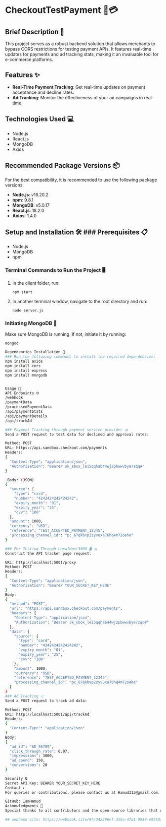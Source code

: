 # CheckoutTestPayment 🛒💳

## Brief Description 📝

This project serves as a robust backend solution that allows merchants to bypass CORS restrictions for testing payment APIs. It features real-time updates for payments and ad tracking stats, making it an invaluable tool for e-commerce platforms.

## Features ✨

- **Real-Time Payment Tracking**: Get real-time updates on payment acceptance and decline rates.
- **Ad Tracking**: Monitor the effectiveness of your ad campaigns in real-time.

## Technologies Used 💻

- Node.js
- React.js
- MongoDB
- Axios

## Recommended Package Versions 📦

For the best compatibility, it is recommended to use the following package versions:

- **Node.js**: v16.20.2
- **npm**: 9.8.1
- **MongoDB**: v5.0.17
- **React.js**: 18.2.0
- **Axios**: 1.4.0



## Setup and Installation 🛠️ ### Prerequisites 📋

- Node.js
- MongoDB
- npm

### Terminal Commands to Run the Project 🖥️

1. In the client folder, run:
    ```bash
    npm start
    ```
2. In another terminal window, navigate to the root directory and run:
    ```bash
    node server.js
    ```

### Initiating MongoDB 🍃

Make sure MongoDB is running. If not, initiate it by running:
```bash
mongod

Dependencies Installation 💾
### Run the following commands to install the required dependencies:
npm install axios
npm install cors
npm install express
npm install mongodb


Usage 🚀
API Endpoints 🌐
/webhook
/paymentData
/processedPaymentData
/api/paymentStats
/api/paymentDetails
/api/trackAd

### Payment Tracking through payment service provider 📊
Send a POST request to test data for declined and approval rates:

Method: POST
URL: https://api.sandbox.checkout.com/payments
Headers:
{
  "Content-Type": "application/json",
  "Authorization": "Bearer sk_sbox_lei5qqhab44wj2pbwwvbye7zqq#"
}

 Body: (JSON)
{
  "source": {
    "type": "card",
    "number": "4242424242424242",
    "expiry_month": "01",
    "expiry_year": "25",
    "cvv": "100"
  },
  "amount": 1000,
  "currency": "USD",
  "reference": "TEST_ACCEPTED_PAYMENT_12345",
  "processing_channel_id": "pc_67qkbvp2zyvuxa76hq4m72oehe"
}

### For Testing Through LocalHost3000 🖥️ 📊
Construct the API tracker page request:

URL: http://localhost:5001/proxy
Method: POST
Headers:
{
  "Content-Type": "application/json",
  "Authorization": "Bearer YOUR_SECRET_KEY_HERE"
}
Body:
{
  "method": "POST",
  "url": "https://api.sandbox.checkout.com/payments",
  "headers": {
    "Content-Type": "application/json",
    "Authorization": "Bearer sk_sbox_lei5qqhab44wj2pbwwvbye7zqq#"
  },
  "data": {
    "source": {
      "type": "card",
      "number": "4242424242424242",
      "expiry_month": "01",
      "expiry_year": "25",
      "cvv": "100"
    },
    "amount": 1000,
    "currency": "USD",
    "reference": "TEST_ACCEPTED_PAYMENT_12345",
    "processing_channel_id": "pc_67qkbvp2zyvuxa76hq4m72oehe"
  }
}
### Ad Tracking 📈
Send a POST request to track ad data:

Method: POST
URL: http://localhost:5001/api/trackAd
Headers:
{
  "Content-Type": "application/json"
}
Body:
{
  "ad_id": "AD_56789",
  "click_through_rate": 0.07,
  "impressions": 3000,
  "ad_spend": 150,
  "conversions": 20
}

Security 🔒
Secret API Key: BEARER YOUR_SECRET_KEY_HERE
Contact 📞
For queries or contributions, please contact us at Hamud313@gmail.com.

GitHub: IamHamud
Acknowledgments 🙏
Special thanks to all contributors and the open-source libraries that made this project possible.

## webhook site: https://webhook.site/#!/242396ef-315a-47a1-9847-e95533bf8a6a/2f4deba7-cf12-42b2-856c-a792af065ad1/1